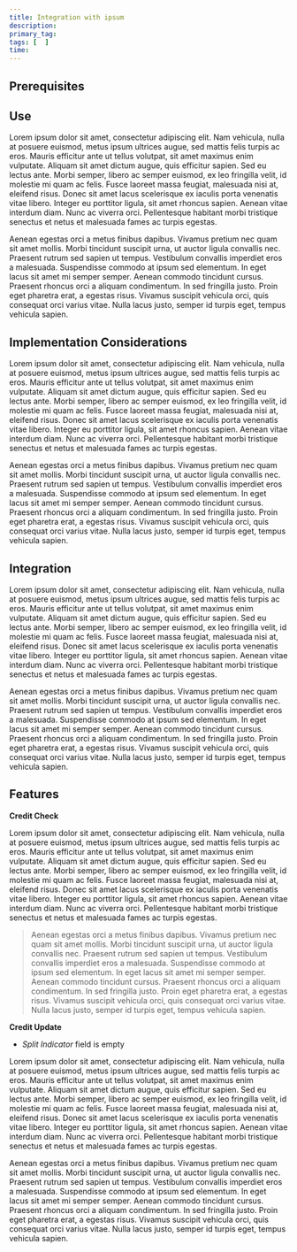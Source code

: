 ```yaml
---
title: Integration with ipsum
description: 
primary_tag: 
tags: [  ]
time: 
---
```


<!-- loio0ae4e137374848988bae78d0fb449933 -->

## Prerequisites

## Use

Lorem ipsum dolor sit amet, consectetur adipiscing elit. Nam vehicula, nulla at posuere euismod, metus ipsum ultrices augue, sed mattis felis turpis ac eros. Mauris efficitur ante ut tellus volutpat, sit amet maximus enim vulputate. Aliquam sit amet dictum augue, quis efficitur sapien. Sed eu lectus ante. Morbi semper, libero ac semper euismod, ex leo fringilla velit, id molestie mi quam ac felis. Fusce laoreet massa feugiat, malesuada nisi at, eleifend risus. Donec sit amet lacus scelerisque ex iaculis porta venenatis vitae libero. Integer eu porttitor ligula, sit amet rhoncus sapien. Aenean vitae interdum diam. Nunc ac viverra orci. Pellentesque habitant morbi tristique senectus et netus et malesuada fames ac turpis egestas.

Aenean egestas orci a metus finibus dapibus. Vivamus pretium nec quam sit amet mollis. Morbi tincidunt suscipit urna, ut auctor ligula convallis nec. Praesent rutrum sed sapien ut tempus. Vestibulum convallis imperdiet eros a malesuada. Suspendisse commodo at ipsum sed elementum. In eget lacus sit amet mi semper semper. Aenean commodo tincidunt cursus. Praesent rhoncus orci a aliquam condimentum. In sed fringilla justo. Proin eget pharetra erat, a egestas risus. Vivamus suscipit vehicula orci, quis consequat orci varius vitae. Nulla lacus justo, semper id turpis eget, tempus vehicula sapien.

## Implementation Considerations

Lorem ipsum dolor sit amet, consectetur adipiscing elit. Nam vehicula, nulla at posuere euismod, metus ipsum ultrices augue, sed mattis felis turpis ac eros. Mauris efficitur ante ut tellus volutpat, sit amet maximus enim vulputate. Aliquam sit amet dictum augue, quis efficitur sapien. Sed eu lectus ante. Morbi semper, libero ac semper euismod, ex leo fringilla velit, id molestie mi quam ac felis. Fusce laoreet massa feugiat, malesuada nisi at, eleifend risus. Donec sit amet lacus scelerisque ex iaculis porta venenatis vitae libero. Integer eu porttitor ligula, sit amet rhoncus sapien. Aenean vitae interdum diam. Nunc ac viverra orci. Pellentesque habitant morbi tristique senectus et netus et malesuada fames ac turpis egestas.

Aenean egestas orci a metus finibus dapibus. Vivamus pretium nec quam sit amet mollis. Morbi tincidunt suscipit urna, ut auctor ligula convallis nec. Praesent rutrum sed sapien ut tempus. Vestibulum convallis imperdiet eros a malesuada. Suspendisse commodo at ipsum sed elementum. In eget lacus sit amet mi semper semper. Aenean commodo tincidunt cursus. Praesent rhoncus orci a aliquam condimentum. In sed fringilla justo. Proin eget pharetra erat, a egestas risus. Vivamus suscipit vehicula orci, quis consequat orci varius vitae. Nulla lacus justo, semper id turpis eget, tempus vehicula sapien.

## Integration

Lorem ipsum dolor sit amet, consectetur adipiscing elit. Nam vehicula, nulla at posuere euismod, metus ipsum ultrices augue, sed mattis felis turpis ac eros. Mauris efficitur ante ut tellus volutpat, sit amet maximus enim vulputate. Aliquam sit amet dictum augue, quis efficitur sapien. Sed eu lectus ante. Morbi semper, libero ac semper euismod, ex leo fringilla velit, id molestie mi quam ac felis. Fusce laoreet massa feugiat, malesuada nisi at, eleifend risus. Donec sit amet lacus scelerisque ex iaculis porta venenatis vitae libero. Integer eu porttitor ligula, sit amet rhoncus sapien. Aenean vitae interdum diam. Nunc ac viverra orci. Pellentesque habitant morbi tristique senectus et netus et malesuada fames ac turpis egestas.

Aenean egestas orci a metus finibus dapibus. Vivamus pretium nec quam sit amet mollis. Morbi tincidunt suscipit urna, ut auctor ligula convallis nec. Praesent rutrum sed sapien ut tempus. Vestibulum convallis imperdiet eros a malesuada. Suspendisse commodo at ipsum sed elementum. In eget lacus sit amet mi semper semper. Aenean commodo tincidunt cursus. Praesent rhoncus orci a aliquam condimentum. In sed fringilla justo. Proin eget pharetra erat, a egestas risus. Vivamus suscipit vehicula orci, quis consequat orci varius vitae. Nulla lacus justo, semper id turpis eget, tempus vehicula sapien.

## Features

**Credit Check**

Lorem ipsum dolor sit amet, consectetur adipiscing elit. Nam vehicula, nulla at posuere euismod, metus ipsum ultrices augue, sed mattis felis turpis ac eros. Mauris efficitur ante ut tellus volutpat, sit amet maximus enim vulputate. Aliquam sit amet dictum augue, quis efficitur sapien. Sed eu lectus ante. Morbi semper, libero ac semper euismod, ex leo fringilla velit, id molestie mi quam ac felis. Fusce laoreet massa feugiat, malesuada nisi at, eleifend risus. Donec sit amet lacus scelerisque ex iaculis porta venenatis vitae libero. Integer eu porttitor ligula, sit amet rhoncus sapien. Aenean vitae interdum diam. Nunc ac viverra orci. Pellentesque habitant morbi tristique senectus et netus et malesuada fames ac turpis egestas.

> Aenean egestas orci a metus finibus dapibus. Vivamus pretium nec quam sit amet mollis. Morbi tincidunt suscipit urna, ut auctor ligula convallis nec. Praesent rutrum sed sapien ut tempus. Vestibulum convallis imperdiet eros a malesuada. Suspendisse commodo at ipsum sed elementum. In eget lacus sit amet mi semper semper. Aenean commodo tincidunt cursus. Praesent rhoncus orci a aliquam condimentum. In sed fringilla justo. Proin eget pharetra erat, a egestas risus. Vivamus suscipit vehicula orci, quis consequat orci varius vitae. Nulla lacus justo, semper id turpis eget, tempus vehicula sapien.

**Credit Update**

-   *Split Indicator* field is empty

   Lorem ipsum dolor sit amet, consectetur adipiscing elit. Nam vehicula, nulla at posuere euismod, metus ipsum ultrices augue, sed mattis felis turpis ac eros. Mauris efficitur ante ut tellus volutpat, sit amet maximus enim vulputate. Aliquam sit amet dictum augue, quis efficitur sapien. Sed eu lectus ante. Morbi semper, libero ac semper euismod, ex leo fringilla velit, id molestie mi quam ac felis. Fusce laoreet massa feugiat, malesuada nisi at, eleifend risus. Donec sit amet lacus scelerisque ex iaculis porta venenatis vitae libero. Integer eu porttitor ligula, sit amet rhoncus sapien. Aenean vitae interdum diam. Nunc ac viverra orci. Pellentesque habitant morbi tristique senectus et netus et malesuada fames ac turpis egestas.

Aenean egestas orci a metus finibus dapibus. Vivamus pretium nec quam sit amet mollis. Morbi tincidunt suscipit urna, ut auctor ligula convallis nec. Praesent rutrum sed sapien ut tempus. Vestibulum convallis imperdiet eros a malesuada. Suspendisse commodo at ipsum sed elementum. In eget lacus sit amet mi semper semper. Aenean commodo tincidunt cursus. Praesent rhoncus orci a aliquam condimentum. In sed fringilla justo. Proin eget pharetra erat, a egestas risus. Vivamus suscipit vehicula orci, quis consequat orci varius vitae. Nulla lacus justo, semper id turpis eget, tempus vehicula sapien.



